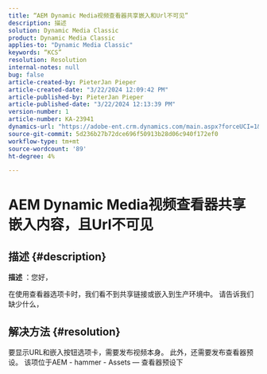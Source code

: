 ```yaml
---
title: “AEM Dynamic Media视频查看器共享嵌入和Url不可见”
description: 描述
solution: Dynamic Media Classic
product: Dynamic Media Classic
applies-to: "Dynamic Media Classic"
keywords: “KCS”
resolution: Resolution
internal-notes: null
bug: false
article-created-by: PieterJan Pieper
article-created-date: "3/22/2024 12:09:42 PM"
article-published-by: PieterJan Pieper
article-published-date: "3/22/2024 12:13:39 PM"
version-number: 1
article-number: KA-23941
dynamics-url: "https://adobe-ent.crm.dynamics.com/main.aspx?forceUCI=1&pagetype=entityrecord&etn=knowledgearticle&id=c851a20d-45e8-ee11-904d-6045bd006295"
source-git-commit: 5d236b27b72dce696f50913b28d06c940f172ef0
workflow-type: tm+mt
source-wordcount: '89'
ht-degree: 4%

---
```


# AEM Dynamic Media视频查看器共享嵌入内容，且Url不可见

## 描述 {#description}


<b>描述</b> ：您好，

在使用查看器选项卡时，我们看不到共享链接或嵌入到生产环境中。 请告诉我们缺少什么，


## 解决方法 {#resolution}


要显示URL和嵌入按钮选项卡，需要发布视频本身。 此外，还需要发布查看器预设。 该项位于AEM - hammer - Assets — 查看器预设下
